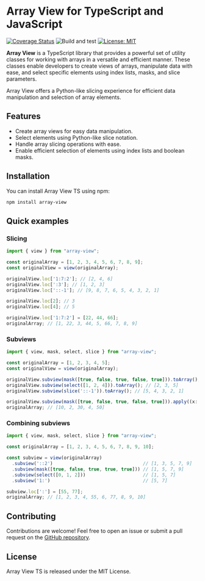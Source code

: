 # Array View for TypeScript and JavaScript

[![Coverage Status](https://coveralls.io/repos/github/Smoren/array-view-ts/badge.svg?branch=master&rand=123)](https://coveralls.io/github/Smoren/array-view-ts?branch=master)
![Build and test](https://github.com/Smoren/array-view-ts/actions/workflows/test_master.yml/badge.svg)
[![License: MIT](https://img.shields.io/badge/License-MIT-yellow.svg)](https://opensource.org/licenses/MIT)

**Array View** is a TypeScript library that provides a powerful set of utility classes for working with arrays in
a versatile and efficient manner. These classes enable developers to create views of arrays, manipulate data with ease,
and select specific elements using index lists, masks, and slice parameters.

Array View offers a Python-like slicing experience for efficient data manipulation and selection of array elements.

## Features
- Create array views for easy data manipulation.
- Select elements using Python-like slice notation.
- Handle array slicing operations with ease.
- Enable efficient selection of elements using index lists and boolean masks.

## Installation
You can install Array View TS using npm:

```bash
npm install array-view
```

## Quick examples
### Slicing
```typescript
import { view } from "array-view";

const originalArray = [1, 2, 3, 4, 5, 6, 7, 8, 9];
const originalView = view(originalArray);

originalView.loc['1:7:2']; // [2, 4, 6]
originalView.loc[':3']; // [1, 2, 3]
originalView.loc['::-1']; // [9, 8, 7, 6, 5, 4, 3, 2, 1]

originalView.loc[2]; // 3
originalView.loc[4]; // 5

originalView.loc['1:7:2'] = [22, 44, 66];
originalArray; // [1, 22, 3, 44, 5, 66, 7, 8, 9]
```

### Subviews
```typescript
import { view, mask, select, slice } from "array-view";

const originalArray = [1, 2, 3, 4, 5];
const originalView = view(originalArray);

originalView.subview(mask([true, false, true, false, true])).toArray(); // [1, 3, 5]
originalView.subview(select([1, 2, 4])).toArray(); // [2, 3, 5]
originalView.subview(slice('::-1')).toArray(); // [5, 4, 3, 2, 1]

originalView.subview(mask([true, false, true, false, true])).apply((x: number) => x * 10);
originalArray; // [10, 2, 30, 4, 50]
```

### Combining subviews
```typescript
import { view, mask, select, slice } from "array-view";

const originalArray = [1, 2, 3, 4, 5, 6, 7, 8, 9, 10];

const subview = view(originalArray)
  .subview('::2')                                 // [1, 3, 5, 7, 9]
  .subview(mask([true, false, true, true, true])) // [1, 5, 7, 9]
  .subview(select([0, 1, 2]))                     // [1, 5, 7]
  .subview('1:')                                  // [5, 7]

subview.loc[':'] = [55, 77];
originalArray; // [1, 2, 3, 4, 55, 6, 77, 8, 9, 10]
```

## Contributing
Contributions are welcome! Feel free to open an issue or submit a pull request on the [GitHub repository](https://github.com/Smoren/array-view-ts).

## License
Array View TS is released under the MIT License.
